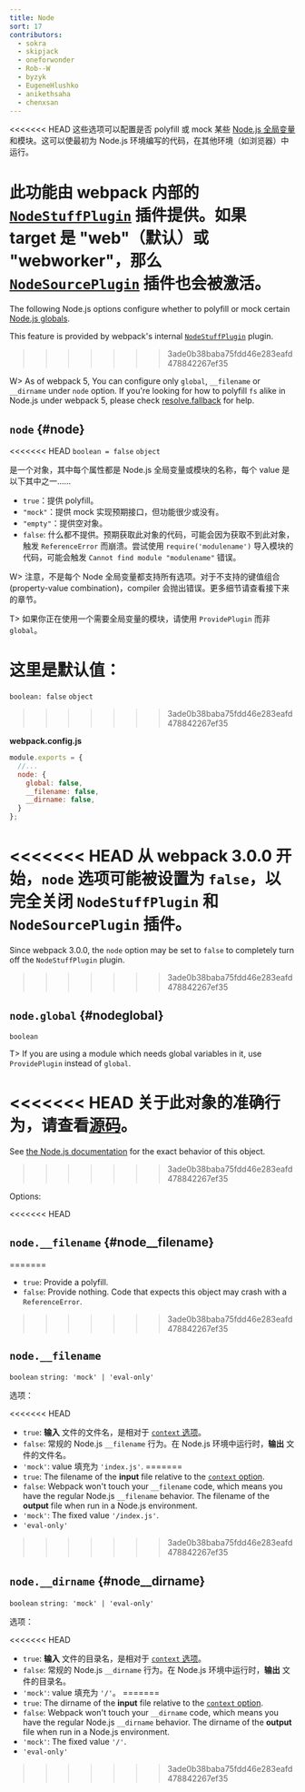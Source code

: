 ```yaml
---
title: Node
sort: 17
contributors:
  - sokra
  - skipjack
  - oneforwonder
  - Rob--W
  - byzyk
  - EugeneHlushko
  - anikethsaha
  - chenxsan
---
```


<<<<<<< HEAD
这些选项可以配置是否 polyfill 或 mock 某些 [Node.js 全局变量](https://nodejs.org/docs/latest/api/globals.html)和模块。这可以使最初为 Node.js 环境编写的代码，在其他环境（如浏览器）中运行。

此功能由 webpack 内部的 [`NodeStuffPlugin`](https://github.com/webpack/webpack/blob/master/lib/NodeStuffPlugin.js) 插件提供。如果 target 是 "web"（默认）或 "webworker"，那么 [`NodeSourcePlugin`](https://github.com/webpack/webpack/blob/master/lib/node/NodeSourcePlugin.js) 插件也会被激活。
=======
The following Node.js options configure whether to polyfill or mock certain [Node.js globals](https://nodejs.org/docs/latest/api/globals.html).

This feature is provided by webpack's internal [`NodeStuffPlugin`](https://github.com/webpack/webpack/blob/master/lib/NodeStuffPlugin.js) plugin.
>>>>>>> 3ade0b38baba75fdd46e283eafd478842267ef35

W> As of webpack 5, You can configure only `global`, `__filename` or `__dirname` under `node` option. If you're looking for how to polyfill `fs` alike in Node.js under webpack 5, please check [resolve.fallback](/configuration/resolve/#resolvefallback) for help.

## `node` {#node}

<<<<<<< HEAD
`boolean = false` `object`

是一个对象，其中每个属性都是 Node.js 全局变量或模块的名称，每个 value 是以下其中之一……

- `true`：提供 polyfill。
- `"mock"`：提供 mock 实现预期接口，但功能很少或没有。
- `"empty"`：提供空对象。
- `false`: 什么都不提供。预期获取此对象的代码，可能会因为获取不到此对象，触发 `ReferenceError` 而崩溃。尝试使用 `require('modulename')` 导入模块的代码，可能会触发 `Cannot find module "modulename"` 错误。

W> 注意，不是每个 Node 全局变量都支持所有选项。对于不支持的键值组合(property-value combination)，compiler 会抛出错误。更多细节请查看接下来的章节。

T> 如果你正在使用一个需要全局变量的模块，请使用 `ProvidePlugin` 而非 `global`。

这里是默认值：
=======
`boolean: false` `object`
>>>>>>> 3ade0b38baba75fdd46e283eafd478842267ef35

__webpack.config.js__

```javascript
module.exports = {
  //...
  node: {
    global: false,
    __filename: false,
    __dirname: false,
  }
};
```

<<<<<<< HEAD
从 webpack 3.0.0 开始，`node` 选项可能被设置为 `false`，以完全关闭 `NodeStuffPlugin` 和 `NodeSourcePlugin` 插件。
=======
Since webpack 3.0.0, the `node` option may be set to `false` to completely turn off the `NodeStuffPlugin` plugin.
>>>>>>> 3ade0b38baba75fdd46e283eafd478842267ef35

## `node.global` {#nodeglobal}

`boolean`

T> If you are using a module which needs global variables in it, use `ProvidePlugin` instead of `global`.

<<<<<<< HEAD
关于此对象的准确行为，请查看[源码](https://github.com/webpack/webpack/blob/master/buildin/global.js)。
=======
See [the Node.js documentation](https://nodejs.org/api/globals.html#globals_global) for the exact behavior of this object.
>>>>>>> 3ade0b38baba75fdd46e283eafd478842267ef35

Options:

<<<<<<< HEAD
## `node.__filename` {#node__filename}
=======
- `true`: Provide a polyfill.
- `false`: Provide nothing. Code that expects this object may crash with a `ReferenceError`.
>>>>>>> 3ade0b38baba75fdd46e283eafd478842267ef35

## `node.__filename`

`boolean` `string: 'mock' | 'eval-only'`

选项：

<<<<<<< HEAD
- `true`: __输入__ 文件的文件名，是相对于 [`context` 选项](/configuration/entry-context/#context)。
- `false`: 常规的 Node.js `__filename` 行为。在 Node.js 环境中运行时，__输出__ 文件的文件名。
- `'mock'`: value 填充为 `'index.js'`.
=======
- `true`: The filename of the __input__ file relative to the [`context` option](/configuration/entry-context/#context).
- `false`: Webpack won't touch your `__filename` code, which means you have the regular Node.js `__filename` behavior. The filename of the __output__ file when run in a Node.js environment.
- `'mock'`: The fixed value `'/index.js'`.
- `'eval-only'`
>>>>>>> 3ade0b38baba75fdd46e283eafd478842267ef35


## `node.__dirname` {#node__dirname}

`boolean` `string: 'mock' | 'eval-only'`

选项：

<<<<<<< HEAD
- `true`: __输入__ 文件的目录名，是相对于 [`context` 选项](/configuration/entry-context/#context)。
- `false`: 常规的 Node.js `__dirname` 行为。在 Node.js 环境中运行时，__输出__ 文件的目录名。
- `'mock'`: value 填充为 `'/'`。
=======
- `true`: The dirname of the __input__ file relative to the [`context` option](/configuration/entry-context/#context).
- `false`:  Webpack won't touch your `__dirname` code, which means you have the regular Node.js `__dirname` behavior. The dirname of the __output__ file when run in a Node.js environment.
- `'mock'`: The fixed value `'/'`.
- `'eval-only'`
>>>>>>> 3ade0b38baba75fdd46e283eafd478842267ef35
